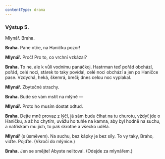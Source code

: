 ```yaml
---
contentType: drama
---
```


### Výstup 5.

Mlynář. Braha. 

**Braha.** Pane otče, na Haničku pozor!

**Mlynář.** Proč! Pro to, co vrchní vzkázal?

**Braha.** To ne, ale k vůli vodnímu panáčkoj. Hastrman teď pořád obchází, pořád, celé noci, stárek to taky povídal, celé noci obchází a jen po Haničce pase. Vzdychá, heká, škemrá, brečí; dnes celou noc vyplakal.

**Mlynář.** Zbytečné strachy.

**Braha.** Bude se vám mstít na mlýně —

**Mlynář.** Proto ho musím dostat odtud.

**Braha.** Dejte mně provaz z lýčí, já sám budu číhat na tu churotu, vždyť jde o Haničku, a až ho chytím, uvážu ho tuhle na kamna, aby byl hodně na suchu, a natřískám mu jich, to pak skrotne a všecko udělá.

**Mlynář** (s úsměvem). Na suchu, bez kápky je bez síly. To vy taky, Braho, viďte. Pojďte. (Vkročí do mlýnice.)

**Braha.** Jen se smějte! Abyste nelitoval. (Odejde za mlynářem.)
